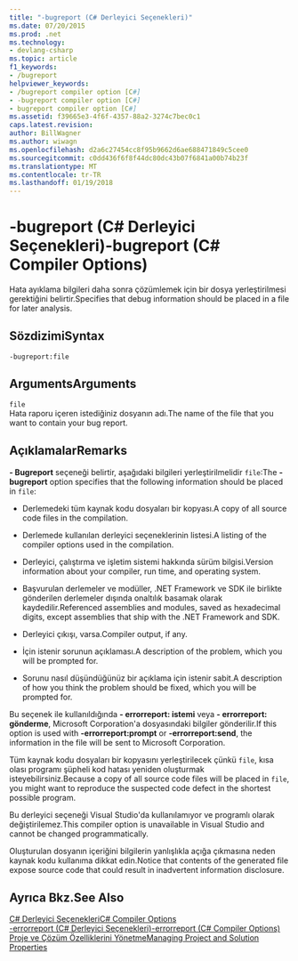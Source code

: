 ```yaml
---
title: "-bugreport (C# Derleyici Seçenekleri)"
ms.date: 07/20/2015
ms.prod: .net
ms.technology:
- devlang-csharp
ms.topic: article
f1_keywords:
- /bugreport
helpviewer_keywords:
- /bugreport compiler option [C#]
- -bugreport compiler option [C#]
- bugreport compiler option [C#]
ms.assetid: f39665e3-4f6f-4357-88a2-3274c7bec0c1
caps.latest.revision: 
author: BillWagner
ms.author: wiwagn
ms.openlocfilehash: d2a6c27454cc8f95b9662d6ae688471849c5cee0
ms.sourcegitcommit: c0dd436f6f8f44dc80dc43b07f6841a00b74b23f
ms.translationtype: MT
ms.contentlocale: tr-TR
ms.lasthandoff: 01/19/2018
---
```

# <a name="-bugreport-c-compiler-options"></a><span data-ttu-id="8ba3d-102">-bugreport (C# Derleyici Seçenekleri)</span><span class="sxs-lookup"><span data-stu-id="8ba3d-102">-bugreport (C# Compiler Options)</span></span>
<span data-ttu-id="8ba3d-103">Hata ayıklama bilgileri daha sonra çözümlemek için bir dosya yerleştirilmesi gerektiğini belirtir.</span><span class="sxs-lookup"><span data-stu-id="8ba3d-103">Specifies that debug information should be placed in a file for later analysis.</span></span>  
  
## <a name="syntax"></a><span data-ttu-id="8ba3d-104">Sözdizimi</span><span class="sxs-lookup"><span data-stu-id="8ba3d-104">Syntax</span></span>  
  
```console  
-bugreport:file  
```  
  
## <a name="arguments"></a><span data-ttu-id="8ba3d-105">Arguments</span><span class="sxs-lookup"><span data-stu-id="8ba3d-105">Arguments</span></span>  
 `file`  
 <span data-ttu-id="8ba3d-106">Hata raporu içeren istediğiniz dosyanın adı.</span><span class="sxs-lookup"><span data-stu-id="8ba3d-106">The name of the file that you want to contain your bug report.</span></span>  
  
## <a name="remarks"></a><span data-ttu-id="8ba3d-107">Açıklamalar</span><span class="sxs-lookup"><span data-stu-id="8ba3d-107">Remarks</span></span>  
 <span data-ttu-id="8ba3d-108">**- Bugreport** seçeneği belirtir, aşağıdaki bilgileri yerleştirilmelidir `file`:</span><span class="sxs-lookup"><span data-stu-id="8ba3d-108">The **-bugreport** option specifies that the following information should be placed in `file`:</span></span>  
  
-   <span data-ttu-id="8ba3d-109">Derlemedeki tüm kaynak kodu dosyaları bir kopyası.</span><span class="sxs-lookup"><span data-stu-id="8ba3d-109">A copy of all source code files in the compilation.</span></span>  
  
-   <span data-ttu-id="8ba3d-110">Derlemede kullanılan derleyici seçeneklerinin listesi.</span><span class="sxs-lookup"><span data-stu-id="8ba3d-110">A listing of the compiler options used in the compilation.</span></span>  
  
-   <span data-ttu-id="8ba3d-111">Derleyici, çalıştırma ve işletim sistemi hakkında sürüm bilgisi.</span><span class="sxs-lookup"><span data-stu-id="8ba3d-111">Version information about your compiler, run time, and operating system.</span></span>  
  
-   <span data-ttu-id="8ba3d-112">Başvurulan derlemeler ve modüller, .NET Framework ve SDK ile birlikte gönderilen derlemeler dışında onaltılık basamak olarak kaydedilir.</span><span class="sxs-lookup"><span data-stu-id="8ba3d-112">Referenced assemblies and modules, saved as hexadecimal digits, except assemblies that ship with the .NET Framework and SDK.</span></span>  
  
-   <span data-ttu-id="8ba3d-113">Derleyici çıkışı, varsa.</span><span class="sxs-lookup"><span data-stu-id="8ba3d-113">Compiler output, if any.</span></span>  
  
-   <span data-ttu-id="8ba3d-114">İçin istenir sorunun açıklaması.</span><span class="sxs-lookup"><span data-stu-id="8ba3d-114">A description of the problem, which you will be prompted for.</span></span>  
  
-   <span data-ttu-id="8ba3d-115">Sorunu nasıl düşündüğünüz bir açıklama için istenir sabit.</span><span class="sxs-lookup"><span data-stu-id="8ba3d-115">A description of how you think the problem should be fixed, which you will be prompted for.</span></span>  
  
 <span data-ttu-id="8ba3d-116">Bu seçenek ile kullanıldığında **- errorreport: istemi** veya **- errorreport: gönderme**, Microsoft Corporation'a dosyasındaki bilgiler gönderilir.</span><span class="sxs-lookup"><span data-stu-id="8ba3d-116">If this option is used with **-errorreport:prompt** or **-errorreport:send**, the information in the file will be sent to Microsoft Corporation.</span></span>  
  
 <span data-ttu-id="8ba3d-117">Tüm kaynak kodu dosyaları bir kopyasını yerleştirilecek çünkü `file`, kısa olası programı şüpheli kod hatası yeniden oluşturmak isteyebilirsiniz.</span><span class="sxs-lookup"><span data-stu-id="8ba3d-117">Because a copy of all source code files will be placed in `file`, you might want to reproduce the suspected code defect in the shortest possible program.</span></span>  
  
 <span data-ttu-id="8ba3d-118">Bu derleyici seçeneği Visual Studio'da kullanılamıyor ve programlı olarak değiştirilemez.</span><span class="sxs-lookup"><span data-stu-id="8ba3d-118">This compiler option is unavailable in Visual Studio and cannot be changed programmatically.</span></span>  
  
 <span data-ttu-id="8ba3d-119">Oluşturulan dosyanın içeriğini bilgilerin yanlışlıkla açığa çıkmasına neden kaynak kodu kullanıma dikkat edin.</span><span class="sxs-lookup"><span data-stu-id="8ba3d-119">Notice that contents of the generated file expose source code that could result in inadvertent information disclosure.</span></span>  
  
## <a name="see-also"></a><span data-ttu-id="8ba3d-120">Ayrıca Bkz.</span><span class="sxs-lookup"><span data-stu-id="8ba3d-120">See Also</span></span>  
 [<span data-ttu-id="8ba3d-121">C# Derleyici Seçenekleri</span><span class="sxs-lookup"><span data-stu-id="8ba3d-121">C# Compiler Options</span></span>](../../../csharp/language-reference/compiler-options/index.md)  
 [<span data-ttu-id="8ba3d-122">-errorreport (C# Derleyici Seçenekleri)</span><span class="sxs-lookup"><span data-stu-id="8ba3d-122">-errorreport (C# Compiler Options)</span></span>](../../../csharp/language-reference/compiler-options/errorreport-compiler-option.md)  
 [<span data-ttu-id="8ba3d-123">Proje ve Çözüm Özelliklerini Yönetme</span><span class="sxs-lookup"><span data-stu-id="8ba3d-123">Managing Project and Solution Properties</span></span>](/visualstudio/ide/managing-project-and-solution-properties)
